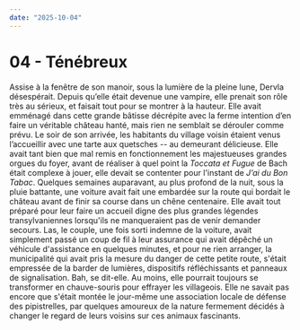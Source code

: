 ```yaml
---
date: "2025-10-04"
---
```

# 04 - Ténébreux

Assise à la fenêtre de son manoir, sous la lumière de la pleine lune, Dervla
désespérait. Depuis qu’elle était devenue une vampire, elle prenait son rôle très au
sérieux, et faisait tout pour se montrer à la hauteur. Elle avait emménagé dans cette
grande bâtisse décrépite avec la ferme intention d’en faire un véritable château hanté,
mais rien ne semblait se dérouler comme prévu. Le soir de son arrivée, les habitants du
village voisin étaient venus l’accueillir avec une tarte aux quetsches -- au demeurant
délicieuse. Elle avait tant bien que mal remis en fonctionnement les majestueuses
grandes orgues du foyer, avant de réaliser à quel point la *Toccata et Fugue* de Bach
était complexe à jouer, elle devait se contenter pour l'instant de *J’ai du Bon Tabac*.
Quelques semaines auparavant, au plus profond de la nuit, sous la pluie battante, une
voiture avait fait une embardée sur la route qui bordait le château avant de finir sa
course dans un chêne centenaire. Elle avait tout préparé pour leur faire un accueil
digne des plus grandes légendes transylvaniennes lorsqu'ils ne manqueraient pas de venir
demander secours. Las, le couple, une fois sorti indemne de la voiture, avait simplement
passé un coup de fil à leur assurance qui avait dépêché un véhicule d'assistance en
quelques minutes, et pour ne rien arranger, la municipalité qui avait pris la mesure du
danger de cette petite route, s'était empressée de la barder de lumières, dispositifs
réfléchissants et panneaux de signalisation. Bah, se dit-elle. Au moins, elle pourrait
toujours se transformer en chauve-souris pour effrayer les villageois. Elle ne savait
pas encore que s'était montée le jour-même une association locale de défense des
pipistrelles, par quelques amoureux de la nature fermement décidés à changer le regard
de leurs voisins sur ces animaux fascinants.
